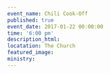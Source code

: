 ```yaml
---
event_name: Chili Cook-Off
published: true
event_date: 2017-01-22 00:00:00
time: '6:00 pm'
description_html:
locatation: The Church
featured_image:
ministry:
---
```




